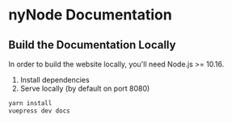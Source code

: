 # nyNode Documentation

## Build the Documentation Locally

In order to build the website locally, you'll need Node.js >= 10.16.

1. Install dependencies
2. Serve locally (by default on port 8080)

```sh
yarn install
vuepress dev docs
```